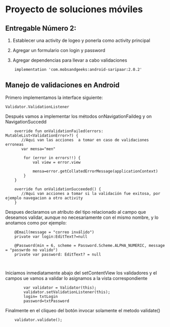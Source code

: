 # Proyecto de soluciones móviles

## Entregable Número 2:
1. Establecer una activity de logeo y ponerla como activity principal

2. Agregar un formulario con login y password

3.  Agregar dependencias para llevar a cabo validaciones

```
    implementation 'com.mobsandgeeks:android-saripaar:2.0.2'
```

## Manejo de validaciones en Android

Primero implementamos la interface  siguiente:
```
Validator.ValidationListener
```
Después vamos a implementar los métodos onNavigationFaildeg y on NavigationSuccedd

```
    override fun onValidationFailed(errors: MutableList<ValidationError>?) {
       //Aqui van las acciones  a tomar en caso de validaciones erroneas 
       var mensa="men"

        for (error in errors!!) {
            val view = error.view

            mensa=error.getCollatedErrorMessage(applicationContext)
        }
    }

    override fun onValidationSucceeded() {
       //Aqui van acciones a tomar si la validación fue exitosa, por ejemplo navegacion a otro activity
    }
```

Despues declaramos un atributo del tipo relacionado al campo que deseamos validar, aunque no necesariamente con el mismo nombre, y lo anotamos como por ejemplo:
```
    @Email(message = "correo inválido")
    private var login:EditText?=null
    
    @Password(min = 6, scheme = Password.Scheme.ALPHA_NUMERIC, message = "passwrdo no valido")
    private var password: EditText? = null  
    
    
```

Iniciamos inmediatamente abajo del setContentView  los validadores y el campos ue vamos a validar lo asignamos a la vista correspondiente


```
        var validator = Validator(this);
        validator.setValidationListener(this);
        login= txtLogin
        password=txtPassword

```
Finalmente en el cliqueo del botón invocar solamente el  metodo validate()

```
    validator.validate();
```

